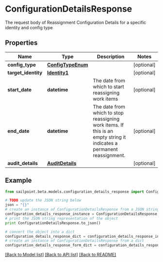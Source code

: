 # ConfigurationDetailsResponse

The request body of Reassignment Configuration Details for a specific identity and config type

## Properties
Name | Type | Description | Notes
------------ | ------------- | ------------- | -------------
**config_type** | [**ConfigTypeEnum**](ConfigTypeEnum.md) |  | [optional] 
**target_identity** | [**Identity1**](Identity1.md) |  | [optional] 
**start_date** | **datetime** | The date from which to start reassigning work items | [optional] 
**end_date** | **datetime** | The date from which to stop reassigning work items.  If this is an empty string it indicates a permanent reassignment. | [optional] 
**audit_details** | [**AuditDetails**](AuditDetails.md) |  | [optional] 

## Example

```python
from sailpoint.beta.models.configuration_details_response import ConfigurationDetailsResponse

# TODO update the JSON string below
json = "{}"
# create an instance of ConfigurationDetailsResponse from a JSON string
configuration_details_response_instance = ConfigurationDetailsResponse.from_json(json)
# print the JSON string representation of the object
print ConfigurationDetailsResponse.to_json()

# convert the object into a dict
configuration_details_response_dict = configuration_details_response_instance.to_dict()
# create an instance of ConfigurationDetailsResponse from a dict
configuration_details_response_form_dict = configuration_details_response.from_dict(configuration_details_response_dict)
```
[[Back to Model list]](../README.md#documentation-for-models) [[Back to API list]](../README.md#documentation-for-api-endpoints) [[Back to README]](../README.md)



